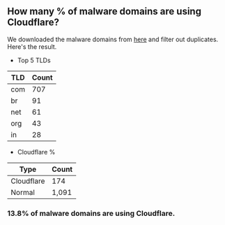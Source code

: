 ## How many % of malware domains are using Cloudflare?


We downloaded the malware domains from [here](https://urlhaus.abuse.ch) and filter out duplicates.
Here's the result.


[//]: # (start replacement)


- Top 5 TLDs

| TLD | Count |
| --- | --- |
| com | 707 |
| br | 91 |
| net | 61 |
| org | 43 |
| in | 28 |


- Cloudflare %

| Type | Count |
| --- | --- |
| Cloudflare | 174 |
| Normal | 1,091 |


### 13.8% of malware domains are using Cloudflare.